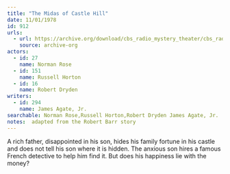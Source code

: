 ```yaml
---
title: "The Midas of Castle Hill"
date: 11/01/1978
id: 912
urls: 
  - url: https://archive.org/download/cbs_radio_mystery_theater/cbs_radio_mystery_theater-0901-0950.zip/cbs_radio_mystery_theater-0901-0950%2Fcbsrmt_0912_midas_of_castle_hill.mp3
    source: archive-org
actors:  
  - id: 27
    name: Norman Rose  
  - id: 151
    name: Russell Horton  
  - id: 16
    name: Robert Dryden
writers:  
  - id: 294
    name: James Agate, Jr.
searchable: Norman Rose,Russell Horton,Robert Dryden James Agate, Jr.
notes:  adapted from the Robert Barr story
---
```

A rich father, disappointed in his son, hides his family fortune in his castle and does not tell his son where it is hidden. The anxious son hires a famous French detective to help him find it. But does his happiness lie with the money?